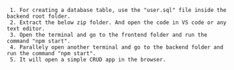      1. For creating a database table, use the "user.sql" file inside the backend root folder.
     2. Extract the below zip folder. And open the code in VS code or any text editor.
     3. Open the terminal and go to the frontend folder and run the command "npm start".
     4. Parallely open another terminal and go to the backend folder and run the command "npm start".
     5. It will open a simple CRUD app in the browser.
